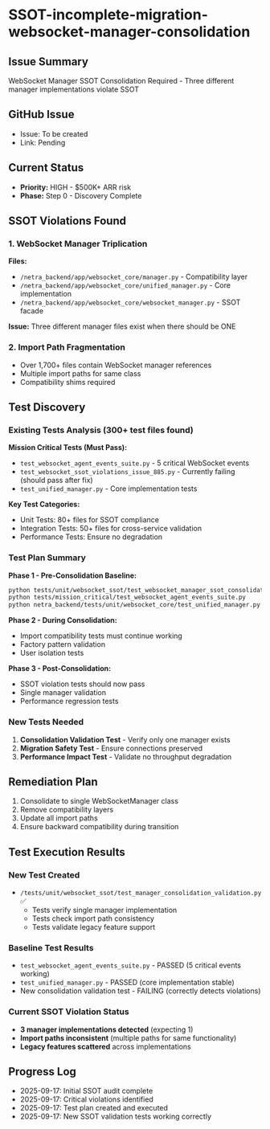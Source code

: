 # SSOT-incomplete-migration-websocket-manager-consolidation

## Issue Summary
WebSocket Manager SSOT Consolidation Required - Three different manager implementations violate SSOT

## GitHub Issue
- Issue: To be created
- Link: Pending

## Current Status
- **Priority:** HIGH - $500K+ ARR risk
- **Phase:** Step 0 - Discovery Complete

## SSOT Violations Found

### 1. WebSocket Manager Triplication
**Files:**
- `/netra_backend/app/websocket_core/manager.py` - Compatibility layer
- `/netra_backend/app/websocket_core/unified_manager.py` - Core implementation  
- `/netra_backend/app/websocket_core/websocket_manager.py` - SSOT facade

**Issue:** Three different manager files exist when there should be ONE

### 2. Import Path Fragmentation
- Over 1,700+ files contain WebSocket manager references
- Multiple import paths for same class
- Compatibility shims required

## Test Discovery

### Existing Tests Analysis (300+ test files found)
**Mission Critical Tests (Must Pass):**
- `test_websocket_agent_events_suite.py` - 5 critical WebSocket events
- `test_websocket_ssot_violations_issue_885.py` - Currently failing (should pass after fix)
- `test_unified_manager.py` - Core implementation tests

**Key Test Categories:**
- Unit Tests: 80+ files for SSOT compliance
- Integration Tests: 50+ files for cross-service validation
- Performance Tests: Ensure no degradation

### Test Plan Summary

**Phase 1 - Pre-Consolidation Baseline:**
```bash
python tests/unit/websocket_ssot/test_websocket_manager_ssot_consolidation.py
python tests/mission_critical/test_websocket_agent_events_suite.py
python netra_backend/tests/unit/websocket_core/test_unified_manager.py
```

**Phase 2 - During Consolidation:**
- Import compatibility tests must continue working
- Factory pattern validation
- User isolation tests

**Phase 3 - Post-Consolidation:**
- SSOT violation tests should now pass
- Single manager validation
- Performance regression tests

### New Tests Needed
1. **Consolidation Validation Test** - Verify only one manager exists
2. **Migration Safety Test** - Ensure connections preserved
3. **Performance Impact Test** - Validate no throughput degradation

## Remediation Plan
1. Consolidate to single WebSocketManager class
2. Remove compatibility layers
3. Update all import paths
4. Ensure backward compatibility during transition

## Test Execution Results

### New Test Created
- `/tests/unit/websocket_ssot/test_manager_consolidation_validation.py` ✅
  - Tests verify single manager implementation
  - Tests check import path consistency  
  - Tests validate legacy feature support

### Baseline Test Results
- `test_websocket_agent_events_suite.py` - PASSED (5 critical events working)
- `test_unified_manager.py` - PASSED (core implementation stable)
- New consolidation validation test - FAILING (correctly detects violations)

### Current SSOT Violation Status
- **3 manager implementations detected** (expecting 1)
- **Import paths inconsistent** (multiple paths for same functionality)
- **Legacy features scattered** across implementations

## Progress Log
- 2025-09-17: Initial SSOT audit complete
- 2025-09-17: Critical violations identified
- 2025-09-17: Test plan created and executed
- 2025-09-17: New SSOT validation tests working correctly